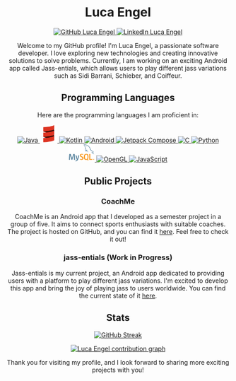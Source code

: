 <!--
**Luca-Engel/Luca-Engel** is a ✨ _special_ ✨ repository because its `README.md` (this file) appears on your GitHub profile.

Here are some ideas to get you started:

- 🔭 I’m currently working on ...
- 🌱 I’m currently learning ...
- 👯 I’m looking to collaborate on ...
- 🤔 I’m looking for help with ...
- 💬 Ask me about ...
- 📫 How to reach me: ...
- 😄 Pronouns: ...
- ⚡ Fun fact: ...
-->

<div align="center">
  <h1>Luca Engel</h1>
  <a href="https://github.com/Luca-Engel" target="_blank"">
    <img src="https://img.shields.io/github/followers/luca-engel?label=Follow&style=social" alt="GitHub Luca Engel" height="25" title="GitHub Luca Engel">
  </a>
  
  <a href="https://www.linkedin.com/in/luca-engel/" target="_blank">
    <img src="https://img.shields.io/badge/LinkedIn--_.svg?style=social&logo=linkedin&link=https://www.linkedin.com/in/luca-engel/" alt="LinkedIn Luca Engel" height="25" title="LinkedIn Luca Engel">
  </a>




Welcome to my GitHub profile! I'm Luca Engel, a passionate software developer. I love exploring new technologies and creating innovative solutions to solve problems. Currently, I am working on an exciting Android app called Jass-entials, which allows users to play different jass variations such as Sidi Barrani, Schieber, and Coiffeur.

## Programming Languages
Here are the programming languages I am proficient in:

<div>
<a href="https://www.java.com/en/" target="_blank">
  <img src="https://img.icons8.com/color/48/000000/java-coffee-cup-logo--v2.png" alt="Java" height="40" title="Java">
</a>

<a href="https://www.scala-lang.org/" target="_blank">
  <img src="https://github.com/devicons/devicon/raw/master/icons/scala/scala-original.svg" alt="Scala" height="40" title="Scala">
</a>

<a href="https://kotlinlang.org/" target="_blank">
  <img src="https://img.icons8.com/color/48/000000/kotlin.png" alt="Kotlin" height="40" title="Kotlin">
</a>

<a href="https://developer.android.com/" target="_blank">
  <img src="https://developer.android.com/static/images/brand/Android_Robot.png" alt="Android" height="40" title="Android">
</a>

<a href="https://developer.android.com/jetpack/compose" target="_blank">
  <img src="https://3.bp.blogspot.com/-VVp3WvJvl84/X0Vu6EjYqDI/AAAAAAAAPjU/ZOMKiUlgfg8ok8DY8Hc-ocOvGdB0z86AgCLcBGAsYHQ/s1600/jetpack%2Bcompose%2Bicon_RGB.png" alt="Jetpack Compose" height="40" title="Jetpack Compose">
</a>

<a href="https://en.wikipedia.org/wiki/C_(programming_language)" target="_blank">
  <img src="https://img.icons8.com/color/48/000000/c-programming.png" alt="C" height="40" title="C">
</a>

<a href="https://www.python.org/" target="_blank">
  <img src="https://img.icons8.com/color/48/000000/python.png" alt="Python" height="40" title="Python">
</a>

<a href="https://www.mysql.com/" target="_blank">
  <img src="https://raw.githubusercontent.com/docker-library/docs/c408469abbac35ad1e4a50a6618836420eb9502e/mysql/logo.png" alt="SQL" height="40" title="MySQL">
</a>

<a href="https://www.opengl.org/" target="_blank">
  <img src="https://upload.wikimedia.org/wikipedia/commons/e/e9/Opengl-logo.svg" alt="OpenGL" height="40" title="OpenGL">
</a>

<a href="https://en.wikipedia.org/wiki/JavaScript" target="_blank">
  <img src="https://upload.wikimedia.org/wikipedia/commons/6/6a/JavaScript-logo.png" alt="JavaScript" height="40" title="JavaScript">
</a>

</div>

## Public Projects

### CoachMe
CoachMe is an Android app that I developed as a semester project in a group of five. It aims to connect sports enthusiasts with suitable coaches. The project is hosted on GitHub, and you can find it [here](https://github.com/SDPCoachMe/SDP-2023). Feel free to check it out!

### jass-entials (Work in Progress)
Jass-entials is my current project, an Android app dedicated to providing users with a platform to play different jass variations. I'm excited to develop this app and bring the joy of playing jass to users worldwide. You can find the current state of it [here](https://github.com/apps-entials/jass-entials).

## Stats
[![GitHub Streak](https://github-readme-streak-stats.herokuapp.com/?user=Luca-Engel&theme=dark&background=000000)](https://git.io/streak-stats)

<div>
  <a href="https://github.com/ashutosh00710/github-readme-activity-graph"><img alt="Luca Engel contribution graph" src="https://github-readme-activity-graph.vercel.app/graph/?username=Luca-Engel&bg_color=1F222E&color=F8D866&line=F85D7F&point=FFFFFF&hide_border=true" /></a>

</div>

Thank you for visiting my profile, and I look forward to sharing more exciting projects with you!

</div>
